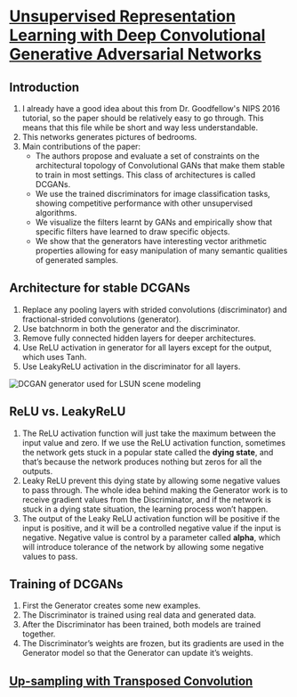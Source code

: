 # [Unsupervised Representation Learning with Deep Convolutional Generative Adversarial Networks](https://arxiv.org/abs/1511.06434)

## Introduction

1. I already have a good idea about this from Dr. Goodfellow's NIPS 2016 tutorial, so the paper should be relatively easy to go through. This means that this file while be short and way less understandable.
2. This networks generates pictures of bedrooms.
3. Main contributions of the paper:
    * The authors propose and evaluate a set of constraints on the architectural topology of Convolutional GANs that make them stable to train in most settings. This class of architectures is called DCGANs.
    * We use the trained discriminators for image classification tasks, showing competitive performance with other unsupervised algorithms.
    * We visualize the filters learnt by GANs and empirically show that specific filters have learned to draw specific objects.
    * We show that the generators have interesting vector arithmetic properties allowing for easy manipulation of many semantic qualities of generated samples.

## Architecture for stable DCGANs

1. Replace any pooling layers with strided convolutions (discriminator) and fractional-strided convolutions (generator).
2. Use batchnorm in both the generator and the discriminator.
3. Remove fully connected hidden layers for deeper architectures.
4. Use ReLU activation in generator for all layers except for the output, which uses Tanh.
5. Use LeakyReLU activation in the discriminator for all layers.

![DCGAN generator used for LSUN scene modeling](https://cdn-images-1.medium.com/max/1200/1*rdXKdyfNjorzP10ZA3yNmQ.png)

## ReLU vs. LeakyReLU

1. The ReLU activation function will just take the maximum between the input value and zero. If we use the ReLU activation function, sometimes the network gets stuck in a popular state called the **dying state**, and that’s because the network produces nothing but zeros for all the outputs.
2. Leaky ReLU prevent this dying state by allowing some negative values to pass through. The whole idea behind making the Generator work is to receive gradient values from the Discriminator, and if the network is stuck in a dying state situation, the learning process won’t happen.
3. The output of the Leaky ReLU activation function will be positive if the input is positive, and it will be a controlled negative value if the input is negative. Negative value is control by a parameter called **alpha**, which will introduce tolerance of the network by allowing some negative values to pass.

## Training of DCGANs

1. First the Generator creates some new examples.
2. The Discriminator is trained using real data and generated data.
3. After the Discriminator has been trained, both models are trained together.
4. The Discriminator’s weights are frozen, but its gradients are used in the Generator model so that the Generator can update it’s weights.

## [Up-sampling with Transposed Convolution](https://towardsdatascience.com/up-sampling-with-transposed-convolution-9ae4f2df52d0)
